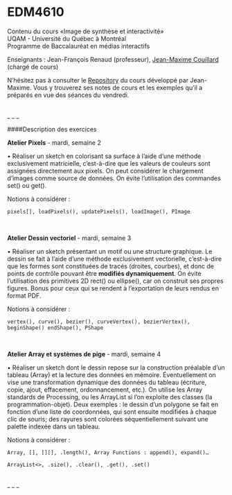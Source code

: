 EDM4610
=======

Contenu du cours «Image de synthèse et interactivité»<br>
UQAM - Université du Québec à Montréal<br>
Programme de Baccalauréat en médias interactifs

Enseignants : Jean-François Renaud (professeur), <a href="https://github.com/jmcouillard">Jean-Maxime Couillard</a> (chargé de cours)

N’hésitez pas à consulter le <a href="https://github.com/jmcouillard/EDM4610">Repository</a> du cours développé par Jean-Maxime. Vous y trouverez ses notes de cours et les exemples qu’il a préparés en vue des séances du vendredi.<br>

<br>
_ _ _

####Description des exercices

**Atelier Pixels** - mardi, semaine 2

• Réaliser un sketch en colorisant sa surface à l’aide d’une méthode exclusivement matricielle, c’est-à-dire que les valeurs de couleurs sont assignées directement aux pixels. On peut considérer le chargement d’images comme source de données. On évite l’utilisation des commandes set() ou get().

Notions à considérer :

`pixels[], loadPixels(), updatePixels(), loadImage(), PImage`

<br>

**Atelier Dessin vectoriel** - mardi, semaine 3

• Réaliser un sketch présentant un motif ou une structure graphique. Le dessin se fait à l’aide d’une méthode exclusivement vectorielle, c’est-à-dire que les formes sont constituées de tracés (droites, courbes), et donc de points de contrôle pouvant être **modifiés dynamiquement**. On évite l’utilisation des primitives 2D rect() ou ellipse(), car on construit ses propres figures. Bonus pour ceux qui se rendent à l’exportation de leurs rendus en format PDF.

Notions à considérer :

`vertex(), curve(), bezier(), curveVertex(), bezierVertex(), beginShape() endShape(), PShape`

<br>

**Atelier Array et systèmes de pige** - mardi, semaine 4

• Réaliser un sketch dont le dessin repose sur la construction préalable d’un tableau (Array) et la lecture des données en mémoire. Éventuellement on vise une transformation dynamique des données du tableau (écriture, copie, ajout, effacement, ordonnancement, etc.). On utilise les Array standards de Processing, ou les ArrayList si l’on exploite des classes (la programmation-objet). Deux exemples : le dessin d’un polygone se fait en fonction d’une liste de coordonnées, qui sont ensuite modifiées à chaque clic de souris; des rayures sont colorées séquentiellement suivant une palette indexée dans un tableau.

Notions à considérer :

`Array, [], [][], .length(), Array Functions : append(), expand()…`

`ArrayList<>, .size(), .clear(), .get(), .set()`

<br>
_ _ _
